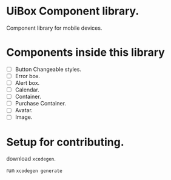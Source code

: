 # UiBox Component library.

Component library for mobile devices.


# Components inside this library 

- [ ] Button Changeable styles.
- [ ] Error box.
- [ ] Alert box.
- [ ] Calendar.
- [ ] Container.
- [ ] Purchase Container.
- [ ] Avatar.
- [ ] Image.

# Setup for contributing.

download `xcodegen`.

run `xcodegen generate`
